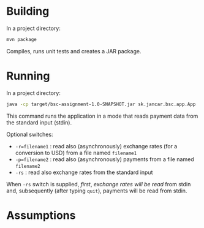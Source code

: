 # Building

In a project directory:
```bash
mvn package
```

Compiles, runs unit tests and creates a JAR package.

# Running

In a project directory:
```bash
java -cp target/bsc-assignment-1.0-SNAPSHOT.jar sk.jancar.bsc.app.App
```

This command runs the application in a mode that reads payment data from the standard input (stdin).

Optional switches:
- `-r=filename1` : read also (asynchronously) exchange rates (for a conversion to USD) from a file named `filename1`
- `-p=filename2` : read also (asynchronously) payments from a file named `filename2`
- `-rs` : read also exchange rates from the standard input

When `-rs` switch is supplied, *first*, *exchange rates will be read* from stdin and, subsequently (after typing `quit`), payments will be read from stdin.
 
# Assumptions